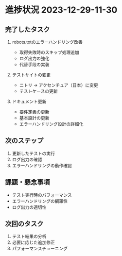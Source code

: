 # 進捗状況 2023-12-29-11-30

## 完了したタスク
1. robots.txtのエラーハンドリング改善
   - 取得失敗時のスキップ処理追加
   - ログ出力の強化
   - 代替手段の実装

2. テストサイトの変更
   - ニトリ → アクセンチュア（日本）に変更
   - テストケースの更新

3. ドキュメント更新
   - 要件定義の更新
   - 基本設計の更新
   - エラーハンドリング設計の詳細化

## 次のステップ
1. 更新したテストの実行
2. ログ出力の確認
3. エラーハンドリングの動作確認

## 課題・懸念事項
- テスト実行時のパフォーマンス
- エラーハンドリングの網羅性
- ログ出力の適切性

## 次回のタスク
1. テスト結果の分析
2. 必要に応じた追加修正
3. パフォーマンスチューニング 